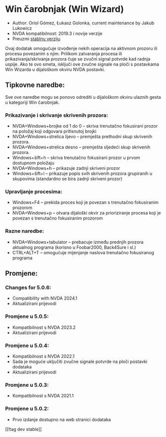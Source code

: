 # Win čarobnjak (Win Wizard) #

* Author: Oriol Gómez, Łukasz Golonka, current maintenance by Jakub Lukowicz
* NVDA kompatibilnost: 2019.3 i novije verzije
* Preuzmi [stablnu verziju][1]

Ovaj dodatak omogućuje izvođenje nekih operacija na aktivnom prozoru ili
procesu povezanim s njim. Prilikom zatvaranja procesa ili
prikazivanja/skrivanja prozora čuje se zvučni signal potvrde kad radnja
uspije. Ako te ovo smeta, isključi ove zvučne signale na ploči s postavkama
Win Wizarda u dijaloškom okviru NVDA postavki.

## Tipkovne naredbe:
Sve ove naredbe mogu se ponovo odrediti u dijaloškom okviru ulaznih gesta u
kategoriji Win čarobnjak.
### Prikazivanje i skrivanje skrivenih prozora:
* NVDA+Windows+brojke od 1 do 0 – skriva trenutačno fokusirani prozor na
  položaj koji odgovara pritisnutoj brojki
* NVDA+Windows+strelica lijevo – premješta prethodni skup skrivenih prozora.
* NVDA+Windows+strelica desno – premješta sljedeći skup skrivenih prozora.
* Windows+šift+h – skriva trenutačno fokusirani prozor u prvom dostupnom
  položaju
* NVDA+Windows+h – prikazuje zadnji skriveni prozor
* Windows+šift+l – prikazuje popis svih skrivenih prozora grupiranih u
  skupovima (standardno se bira zadnji skriveni prozor)

### Upravljanje procesima:
* Windows+F4 – prekida proces koji je povezan s trenutačno fokusiranim
  prozorom
* NVDA+Windows+p – otvara dijaloški okvir za prioriziranje procesa koji je
  povezan s trenutačno fokusiranim prozorom

### Razne naredbe:
* NVDA+Windows+tabulator – prebacuje između prednjih prozora aktualnog
  programa (korisno u Foobar2000, Back4Sure i sl.)
* CTRL+ALT+T – omogućuje mijenjanje naslova trenutačno fokusiranog programa

## Promjene:

### Changes for 5.0.6:

* Compatibility with NVDA 2024.1
* Aktualizirani prijevodi

### Promjene u 5.0.5:

* Kompatibilnost s NVDA 2023.2
* Aktualizirani prijevodi

### Promjene u 5.0.4:

* Kompatibilnost s NVDA 2022.1
* Sada je moguće uključiti zvučne signale potvrde na ploči postavki dodataka
* Aktualizirani prijevodi

### Promjene u 5.0.3:

* Kompatibilnost s NVDA 2021.1

### Promjene u 5.0.2:

* Prvo izdanje dostupno na web stranici dodataka

[[!tag dev stable]]

[1]: https://www.nvaccess.org/addonStore/legacy?file=winwizard
